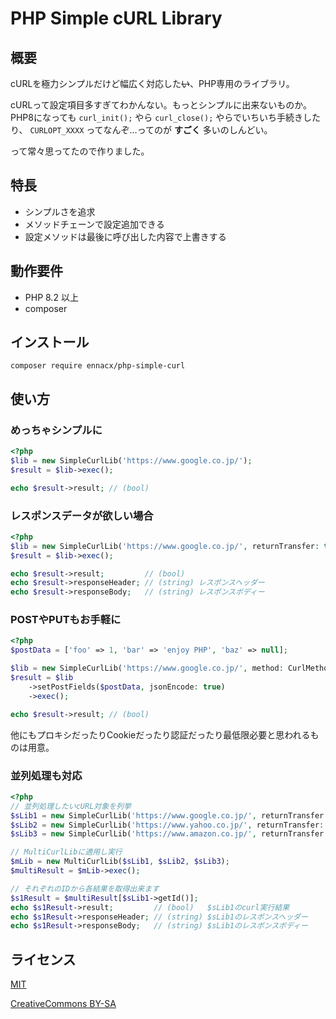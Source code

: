 # PHP Simple cURL Library

## 概要
cURLを極力シンプルだけど幅広く対応した<strike>い</strike>、PHP専用のライブラリ。

cURLって設定項目多すぎてわかんない。もっとシンプルに出来ないものか。<br>
PHP8になっても ```curl_init();``` やら ```curl_close();``` やらでいちいち手続きしたり、 ```CURLOPT_XXXX``` ってなんぞ…ってのが **すごく** 多いのしんどい。

って常々思ってたので作りました。

## 特長
* シンプルさを追求
* メソッドチェーンで設定追加できる
* 設定メソッドは最後に呼び出した内容で上書きする

## 動作要件
* PHP 8.2 以上
* composer

## インストール
```
composer require ennacx/php-simple-curl
```

## 使い方
### めっちゃシンプルに
```php
<?php
$lib = new SimpleCurlLib('https://www.google.co.jp/');
$result = $lib->exec();

echo $result->result; // (bool)
```

### レスポンスデータが欲しい場合
```php
<?php
$lib = new SimpleCurlLib('https://www.google.co.jp/', returnTransfer: true);
$result = $lib->exec();

echo $result->result;         // (bool)
echo $result->responseHeader; // (string) レスポンスヘッダー
echo $result->responseBody;   // (string) レスポンスボディー
```

### POSTやPUTもお手軽に
```php
<?php
$postData = ['foo' => 1, 'bar' => 'enjoy PHP', 'baz' => null];

$lib = new SimpleCurlLib('https://www.google.co.jp/', method: CurlMethod::POST);
$result = $lib
    ->setPostFields($postData, jsonEncode: true)
    ->exec();

echo $result->result; // (bool)
```

他にもプロキシだったりCookieだったり認証だったり最低限必要と思われるものは用意。

### 並列処理も対応
```php
<?php
// 並列処理したいcURL対象を列挙
$sLib1 = new SimpleCurlLib('https://www.google.co.jp/', returnTransfer: true);
$sLib2 = new SimpleCurlLib('https://www.yahoo.co.jp/', returnTransfer: true);
$sLib3 = new SimpleCurlLib('https://www.amazon.co.jp/', returnTransfer: true);

// MultiCurlLibに適用し実行
$mLib = new MultiCurlLib($sLib1, $sLib2, $sLib3);
$multiResult = $mLib->exec();

// それぞれのIDから各結果を取得出来ます
$s1Result = $multiResult[$sLib1->getId()];
echo $s1Result->result;         // (bool)   $sLib1のcurl実行結果
echo $s1Result->responseHeader; // (string) $sLib1のレスポンスヘッダー
echo $s1Result->responseBody;   // (string) $sLib1のレスポンスボディー
```

## ライセンス
[MIT](https://en.wikipedia.org/wiki/MIT_License)

[CreativeCommons BY-SA](https://creativecommons.org/licenses/by-sa/4.0/)
